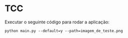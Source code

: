 # TCC

Executar o seguinte código para rodar a aplicação:

`python main.py --default=y --path=imagem_de_teste.png`
 